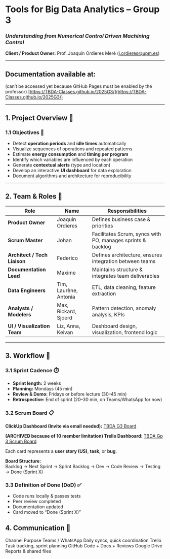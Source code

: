 # Tools for Big Data Analytics – Group 3  
### *Understanding from Numerical Control Driven Machining Control*  
**Client / Product Owner:** Prof. Joaquín Ordieres Meré ([j.ordieres@upm.es](mailto:j.ordieres@upm.es))  

---

## Documentation available at:
(can’t be accessed yet because GitHub Pages must be enabled by the professor)
[https://TBDA-Classes.github.io/2025G3/](https://TBDA-Classes.github.io/2025G3/)

---

## 1. Project Overview 📘

### 1.1 Objectives 🎯
- Detect **operation periods** and **idle times** automatically  
- Visualize sequences of operations and repeated patterns  
- Estimate **energy consumption** and **timing per program**  
- Identify which variables are influenced by each operation  
- Generate **contextual alerts** (type and location)  
- Develop an interactive **UI dashboard** for data exploration  
- Document algorithms and architecture for reproducibility  

---

## 2. Team & Roles 👥

| Role | Name | Responsibilities |
|------|------|------------------|
| **Product Owner** | Joaquín Ordieres | Defines business case & priorities |
| **Scrum Master** | Johan | Facilitates Scrum, syncs with PO, manages sprints & backlog |
| **Architect / Tech Liaison** | Federico | Defines architecture, ensures integration between teams |
| **Documentation Lead** | Maxime | Maintains structure & integrates team deliverables |
| **Data Engineers** | Tim, Laurène, Antonia | ETL, data cleaning, feature extraction |
| **Analysts / Modelers** | Max, Rickard, Sjoerd | Pattern detection, anomaly analysis, KPIs |
| **UI / Visualization Team** | Liz, Anna, Keivan | Dashboard design, visualization, frontend logic |

---

## 3. Workflow 🔁

### 3.1 Sprint Cadence ⏱️
- **Sprint length:** 2 weeks  
- **Planning:** Mondays (45 min)  
- **Review & Demo:** Fridays or before lecture (30–45 min)  
- **Retrospective:** End of sprint (20–30 min, on Teams/WhatsApp for now)

### 3.2 Scrum Board 📋 
**ClickUp Dashboard (Invite via email needed):** [TBDA G3 Board](https://app.clickup.com/90151811895/v/s/90157519304)

**(ARCHIVED because of 10 member limitation) Trello Dashboard:** [TBDA Gp 3 Scrum Board](https://trello.com/b/VoTlCAOa/tbda-gp-3-scrum-board) 
 
Each card represents a **user story (US)**, **task**, or **bug**.  

**Board Structure:**  
Backlog → Next Sprint → Sprint Backlog → Dev → Code Review → Testing → Done (Sprint X)

###  3.3 Definition of Done (DoD) ✅
- Code runs locally & passes tests  
- Peer review completed  
- Documentation updated  
- Card moved to “Done (Sprint X)”  

## 4. Communication 💬
Channel	Purpose
Teams / WhatsApp	Daily syncs, quick coordination
Trello	Task tracking, sprint planning
GitHub	Code + Docs + Reviews
Google Drive	Reports & shared files
